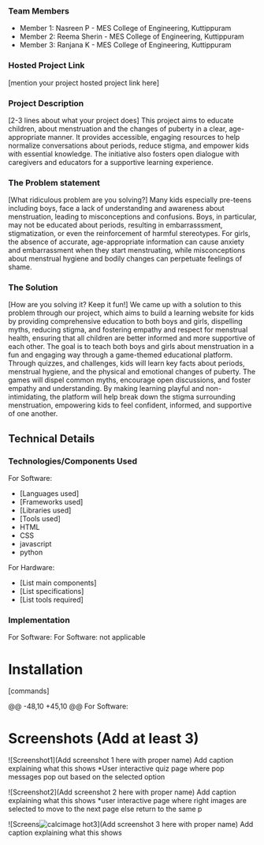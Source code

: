 ### Team Members
- Member 1: Nasreen P - MES College of Engineering, Kuttippuram
- Member 2: Reema Sherin - MES College of Engineering, Kuttippuram
- Member 3: Ranjana K - MES College of Engineering, Kuttippuram

### Hosted Project Link
[mention your project hosted project link here]

### Project Description
[2-3 lines about what your project does]
This project aims to educate children, about menstruation and the changes of puberty in a clear, age-appropriate manner. It provides accessible, engaging resources to help normalize conversations about periods, reduce stigma, and empower kids with essential knowledge. The initiative also fosters open dialogue with caregivers and educators for a supportive learning experience.

### The Problem statement
[What ridiculous problem are you solving?]
Many kids especially pre-teens including boys, face a lack of understanding and awareness about menstruation, leading to misconceptions and confusions. Boys, in particular, may not be educated about periods, resulting in embarrasssment, stigmatization, or even the reinforcement of harmful stereotypes. For girls, the absence of accurate, age-appropriate information can cause anxiety and embarrassment when they start menstruating, while misconceptions about menstrual hygiene and bodily changes can perpetuate feelings of shame. 

### The Solution
[How are you solving it? Keep it fun!]
We came up with a solution to this problem through our project, which aims to build a learning website for kids by providing comprehensive education to both boys and girls, dispelling myths, reducing stigma, and fostering empathy and respect for menstrual health, ensuring that all children are better informed and more supportive of each other. The goal is to teach both boys and girls about menstruation in a fun and engaging way through a game-themed educational platform. Through quizzes, and challenges, kids will learn key facts about periods, menstrual hygiene, and the physical and emotional changes of puberty. The games will dispel common myths, encourage open discussions, and foster empathy and understanding. By making learning playful and non-intimidating, the platform will help break down the stigma surrounding menstruation, empowering kids to feel confident, informed, and supportive of one another.

## Technical Details
### Technologies/Components Used
For Software:
- [Languages used]
- [Frameworks used]
- [Libraries used]
- [Tools used]
- HTML
- CSS
- javascript
- python


For Hardware:
- [List main components]
- [List specifications]
- [List tools required]

### Implementation
For Software:
For Software: not applicable
# Installation
[commands]

@@ -48,10 +45,10 @@ For Software:

# Screenshots (Add at least 3)
![Screenshot1](Add screenshot 1 here with proper name)
Add caption explaining what this shows
*User interactive quiz page where pop messages pop out based on the selected option

![Screenshot2](Add screenshot 2 here with proper name)
Add caption explaining what this shows
*user interactive page where right images are selected to move to the next page else return to the same p

![Screens![calcimage](https://github.com/user-attachments/assets/e59e3364-12ec-42ce-90a7-f644aaefdc42)
hot3](Add screenshot 3 here with proper name)
Add caption explaining what this shows
